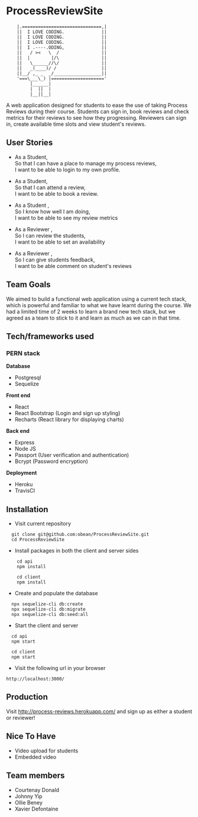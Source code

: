 # ProcessReviewSite

```
    |.==============================,|
    ||  I LOVE CODING.              ||
    ||  I LOVE CODING.              ||
    ||  I LOVE CODING.              ||
    ||  I .----.ODING,              ||
    ||   / ><   \  /                ||
    ||  |        |/\                ||
    ||   \______//\/                ||
    ||   _(____)/ /                 ||
    ||__/ ,_ _  _/__________________||
    '===\___\_) |===================='
         |______|
         |  ||  |
         |__||__|

```
A web application designed for students to ease the use of taking Process Reviews during their course. Students can sign in, book reviews and check metrics for their reviews to see how they progressing. Reviewers can sign in, create available time slots and view student's reviews.  

## User Stories
- As a Student,<br />
So that I can have a place to manage my process reviews,<br />
I want to be able to login to my own profile.

- As a Student,<br />
So that I can attend a review,<br />
I want to be able to book a review.

- As a Student ,<br />
So I know how well I am doing,<br />
I want to be able to see my review metrics

- As a Reviewer ,<br />
So I can review the students,<br />
I want to be able to set an availability

- As a Reviewer ,<br />
So I can give students feedback,<br />
I want to be able comment on student's reviews


## Team Goals

We aimed to build a functional web application using a current tech stack, which is powerful and familiar to what we have learnt during the course. We had a limited time of 2 weeks to learn a brand new tech stack, but we agreed as a team to stick to it and learn as much as we can in that time. 

## Tech/frameworks used
### PERN stack
<b>Database</b>
- Postgresql
- Sequelize

<b>Front end</b>
- React
- React Bootstrap (Login and sign up styling)
- Recharts (React library for displaying charts)

<b>Back end</b>
- Express
- Node JS
- Passport (User verification and authentication)
- Bcrypt (Password encryption)

<b>Deployment</b>
- Heroku
- TravisCI


## Installation
+ Visit current repository
```
  git clone git@github.com:obean/ProcessReviewSite.git 
  cd ProcessReviewSite
```
+ Install packages in both the client and server sides 
```
    cd api
    npm install
```
```
    cd client
    npm install
```

+ Create and populate the database  
```
  npx sequelize-cli db:create
  npx sequelize-cli db:migrate
  npx sequelize-cli db:seed:all
```
+ Start the client and server
``` 
  cd api
  npm start
```

``` 
  cd client
  npm start
```
+ Visit the following url in your browser
```
http://localhost:3000/
```
## Production

Visit http://process-reviews.herokuapp.com/ and sign up as either a student or reviewer!


## Nice To Have
* Video upload for students
* Embedded video


## Team members
* Courtenay Donald 
* Johnny Yip
* Ollie Beney
* Xavier Defontaine